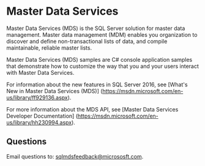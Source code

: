 # Master Data Services

Master Data Services (MDS) is the SQL Server solution for master data management. Master data management (MDM) enables you organization to discover and define non-transactional lists of data, and compile maintainable, reliable master lists. 

Master Data Services (MDS) samples are C# console application samples that demonstrate how to customize the way that you and your users interact with Master Data Services.

For information about the new features in SQL Server 2016, see [What's New in Master Data Services (MDS)] (https://msdn.microsoft.com/en-us/library/ff929136.aspx).

For more information about the MDS API, see [Master Data Services Developer Documentation] (https://msdn.microsoft.com/en-us/library/hh230994.aspx).

## Questions
Email questions to: sqlmdsfeedback@micrososft.com.

